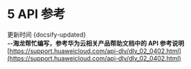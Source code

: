 # 5 API 参考
更新时间 {docsify-updated}<br />
**--海龙帮忙编写，参考华为云相关产品帮助文档中的 API 参考说明**<br />[https://support.huaweicloud.com/api-dlv/dlv_02_0402.html](https://support.huaweicloud.com/api-dlv/dlv_02_0402.html)<br /> 
<a name="oQK3h"></a>
